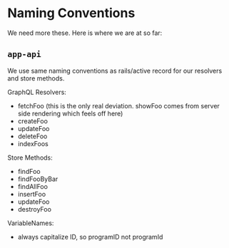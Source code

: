 # Naming Conventions
We need more these. Here is where we are at so far:


## `app-api`
We use same naming conventions as rails/active record for our resolvers and store methods.

GraphQL Resolvers:

-   fetchFoo (this is the only real deviation. showFoo comes from server side rendering which feels off here)
-   createFoo
-   updateFoo
-   deleteFoo
-   indexFoos

Store Methods:

-   findFoo
-   findFooByBar
-   findAllFoo
-   insertFoo
-   updateFoo
-   destroyFoo

VariableNames:

-   always capitalize ID, so programID not programId
